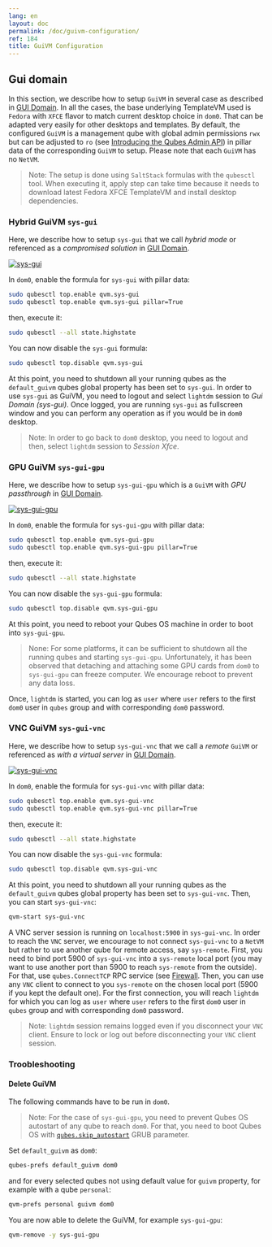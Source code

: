 ```yaml
---
lang: en
layout: doc
permalink: /doc/guivm-configuration/
ref: 184
title: GuiVM Configuration
---
```


## Gui domain

In this section, we describe how to setup `GuiVM` in several case as described in [GUI Domain](https://www.qubes-os.org/news/2020/03/18/gui-domain/). In all the cases, the base underlying TemplateVM used is `Fedora` with `XFCE` flavor to match current desktop choice in `dom0`. That can be adapted very easily for other desktops and templates. By default, the configured `GuiVM` is a management qube with global admin permissions `rwx` but can be adjusted to `ro` (see [Introducing the Qubes Admin API](https://www.qubes-os.org/news/2017/06/27/qubes-admin-api/)) in pillar data of the corresponding `GuiVM` to setup. Please note that each `GuiVM` has no `NetVM`.

> Note: The setup is done using `SaltStack` formulas with the `qubesctl` tool. When executing it, apply step can take time because it needs to download latest Fedora XFCE TemplateVM and install desktop dependencies.


### Hybrid GuiVM `sys-gui`

Here, we describe how to setup `sys-gui` that we call *hybrid mode* or referenced as a *compromised solution* in [GUI Domain](https://www.qubes-os.org/news/2020/03/18/gui-domain/#the-compromise-solution).

[![sys-gui](/attachment/posts/guivm-hybrid.png)](/attachment/posts/guivm-hybrid.png)

In `dom0`, enable the formula for `sys-gui` with pillar data:

```bash
sudo qubesctl top.enable qvm.sys-gui
sudo qubesctl top.enable qvm.sys-gui pillar=True
```

then, execute it:

```bash
sudo qubesctl --all state.highstate
```

You can now disable the `sys-gui` formula:
```bash
sudo qubesctl top.disable qvm.sys-gui
```

At this point, you need to shutdown all your running qubes as the `default_guivm` qubes global property has been set to `sys-gui`. In order to use `sys-gui` as GuiVM, you need to logout and select `lightdm` session to *Gui Domain (sys-gui)*. Once logged, you are running `sys-gui` as fullscreen window and you can perform any operation as if you would be in `dom0` desktop.

> Note: In order to go back to `dom0` desktop, you need to logout and then, select `lightdm` session to *Session Xfce*.

### GPU GuiVM `sys-gui-gpu`

Here, we describe how to setup `sys-gui-gpu` which is a `GuiVM` with *GPU passthrough* in [GUI Domain](https://www.qubes-os.org/news/2020/03/18/gui-domain/#gpu-passthrough-the-perfect-world-desktop-solution).

[![sys-gui-gpu](/attachment/posts/guivm-gpu.png)](/attachment/posts/guivm-gpu.png)

In `dom0`, enable the formula for `sys-gui-gpu` with pillar data:

```bash
sudo qubesctl top.enable qvm.sys-gui-gpu
sudo qubesctl top.enable qvm.sys-gui-gpu pillar=True
```

then, execute it:

```bash
sudo qubesctl --all state.highstate
```

You can now disable the `sys-gui-gpu` formula:

```bash
sudo qubesctl top.disable qvm.sys-gui-gpu
```

At this point, you need to reboot your Qubes OS machine in order to boot into `sys-gui-gpu`.

> None: For some platforms, it can be sufficient to shutdown all the running qubes and starting `sys-gui-gpu`. Unfortunately, it has been observed that detaching and attaching some GPU cards from `dom0` to `sys-gui-gpu` can freeze computer. We encourage reboot to prevent any data loss.

Once, `lightdm` is started, you can log as `user` where `user` refers to the first `dom0` user in `qubes` group and with corresponding `dom0` password.

### VNC GuiVM `sys-gui-vnc`

Here, we describe how to setup `sys-gui-vnc` that we call a *remote* `GuiVM` or referenced as *with a virtual server* in [GUI Domain](https://www.qubes-os.org/news/2020/03/18/gui-domain/#virtual-server-the-perfect-remote-solution).

[![sys-gui-vnc](/attachment/posts/guivm-vnc.png)](/attachment/posts/guivm-vnc.png)

In `dom0`, enable the formula for `sys-gui-vnc` with pillar data:

```bash
sudo qubesctl top.enable qvm.sys-gui-vnc
sudo qubesctl top.enable qvm.sys-gui-vnc pillar=True
```

then, execute it:

```bash
sudo qubesctl --all state.highstate
```

You can now disable the `sys-gui-vnc` formula:

```bash
sudo qubesctl top.disable qvm.sys-gui-vnc
```

At this point, you need to shutdown all your running qubes as the `default_guivm` qubes global property has been set to `sys-gui-vnc`. Then, you can start `sys-gui-vnc`:

```bash
qvm-start sys-gui-vnc
```

A VNC server session is running on `localhost:5900` in `sys-gui-vnc`. In order to reach the `VNC` server, we encourage to not connect `sys-gui-vnc` to a `NetVM` but rather to use another qube for remote access, say `sys-remote`. First, you need to bind port 5900 of `sys-gui-vnc` into a `sys-remote` local port (you may want to use another port than 5900 to reach `sys-remote` from the outside). For that, use `qubes.ConnectTCP` RPC service (see [Firewall](/doc/firewall). Then, you can use any `VNC` client to connect to you `sys-remote` on the chosen local port (5900 if you kept the default one). For the first connection, you will reach `lightdm` for which you can log as `user` where `user` refers to the first `dom0` user in `qubes` group and with corresponding `dom0` password.

> Note: `lightdm` session remains logged even if you disconnect your `VNC` client. Ensure to lock or log out before disconnecting your `VNC` client session.

### Troobleshooting

#### Delete GuiVM

The following commands have to be run in `dom0`.

> Note: For the case of `sys-gui-gpu`, you need to prevent Qubes OS autostart of any qube to reach `dom0`. For that, you need to boot Qubes OS with [`qubes.skip_autostart`](/doc/skip-qubes-autostart/) GRUB parameter.

Set `default_guivm` as `dom0`:

```bash
qubes-prefs default_guivm dom0
```

and for every selected qubes not using default value for `guivm` property, for example with a qube `personal`:

```bash
qvm-prefs personal guivm dom0
```

You are now able to delete the GuiVM, for example `sys-gui-gpu`:

```bash
qvm-remove -y sys-gui-gpu
```
